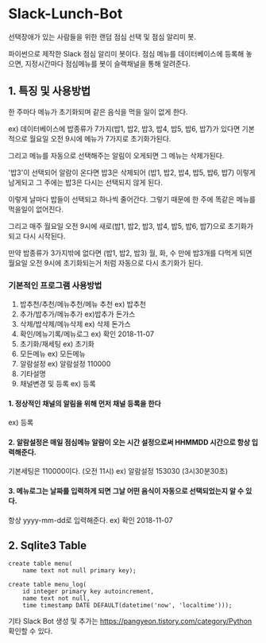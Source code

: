 # Slack-Lunch-Bot
선택장애가 있는 사람들을 위한 랜덤 점심 선택 및 점심 알리미 봇.

파이썬으로 제작한 Slack 점심 알리미 봇이다. 점심 메뉴를 데이터베이스에 등록해 놓으면, 지정시간마다 점심메뉴를 봇이 슬랙채널을 통해 알려준다.

## 1. 특징 및 사용방법


한 주마다 메뉴가 초기화되며 같은 음식을 먹을 일이 없게 한다. 


ex) 데이터베이스에 밥종류가 7가지(밥1, 밥2, 밥3, 밥4, 밥5, 밥6, 밥7)가 있다면 기본적으로 월요일 오전 9시에 메뉴가 7가지로 초기화가된다. 

그리고 메뉴를 자동으로 선택해주는 알림이 오게되면 그 메뉴는 삭제가된다.

'밥3'이 선택되어 알람이 온다면 밥3은 삭제되어 (밥1, 밥2, 밥4, 밥5, 밥6, 밥7) 이렇게 
남게되고 그 주에는 밥3은 다시는 선택되지 않게 된다.

이렇게 날마다 밥들이 선택되고 하나씩 줄어간다. 그렇기 때문에 한 주에 똑같은 메뉴를 먹을일이 없어진다.

그리고 매주 월요일 오전 9시에 새로(밥1, 밥2, 밥3, 밥4, 밥5, 밥6, 밥7)으로 초기화가 되고 다시 시작된다.

만약 밥종류가 3가지밖에 없다면 (밥1, 밥2, 밥3) 월, 화, 수 만에 밥3개를 다먹게 되면 월요일 오전 9시에 초기화되는거 처럼 자동으로 다시 초기화가 된다.

### 기본적인 프로그램 사용방법
1. 밥추천/추천/메뉴추천/메뉴 추천 ex) 밥추천
2. 추가/밥추가/메뉴추가 ex)밥추가 돈가스
3. 삭제/밥삭제/메뉴삭제 ex) 삭제 돈가스
4. 확인/메뉴기록/메뉴로그 ex) 확인 2018-11-07
5. 초기화/재세팅 ex) 초기화
6. 모든메뉴 ex) 모든메뉴
7. 알람설정 ex) 알람설정 110000
8. 기타설명
9. 채널변경 및 등록 ex) 등록

#### 1. 정상적인 채널의 알림을 위해 먼저 채널 등록을 한다
ex) 등록

#### 2. 알람설정은 매일 점심메뉴 알람이 오는 시간 설정으로써 HHMMDD 시간으로 항상 입력해준다. 
기본세팅은 110000이다. (오전 11시)
ex) 알람설정 153030 (3시30분30초)

#### 3. 메뉴로그는 날짜를 입력하게 되면 그날 어떤 음식이 자동으로 선택되었는지 알 수 있다.
항상 yyyy-mm-dd로 입력해준다.
ex) 확인 2018-11-07

## 2. Sqlite3 Table
```{.sql}
create table menu(
	name text not null primary key);

create table menu_log(
    id integer primary key autoincrement,
    name text not null,
    time timestamp DATE DEFAULT(datetime('now', 'localtime')));
```

기타 Slack Bot 생성 및 추가는 https://pangyeon.tistory.com/category/Python 확인할 수 있다.
